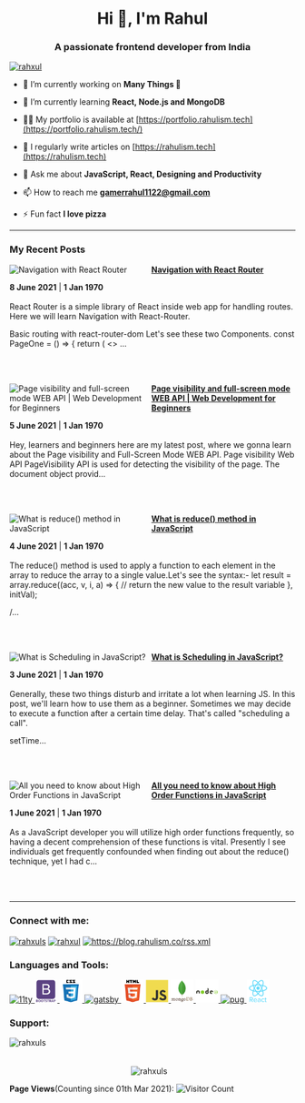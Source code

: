 <h1 align="center">Hi 👋, I'm Rahul</h1>
<h3 align="center">A passionate frontend developer from India</h3>

<p align="left"> <a href="https://twitter.com/rahxul" target="blank"><img src="https://img.shields.io/twitter/follow/rahxul?logo=twitter&style=for-the-badge" alt="rahxul" /></a> </p>

- 🔭 I’m currently working on **Many Things 🥺**

- 🌱 I’m currently learning **React, Node.js and MongoDB**

- 👨‍💻 My portfolio is available at [https://portfolio.rahulism.tech](https://portfolio.rahulism.tech/)

- 📝 I regularly write articles on [https://rahulism.tech](https://rahulism.tech)

- 💬 Ask me about **JavaScript, React, Designing and Productivity**

- 📫 How to reach me **gamerrahul1122@gmail.com**

- ⚡ Fun fact **I love pizza**

<hr>

### My Recent Posts

<!-- HASHNODE_BLOG:START -->
<p align="left">
<a href="https://rahulism.hashnode.dev/navigation-with-react-router-1" title="Navigation with React Router"><img src="https://cdn.hashnode.com/res/hashnode/image/upload/v1623120018574/vnl-Mrx06.png" alt="Navigation with React Router" width="250px" align="left" /></a>
<a href="https://rahulism.hashnode.dev/navigation-with-react-router-1" title="Navigation with React Router"><strong>Navigation with React Router</strong></a>
<div><strong>8 June 2021</strong> | <strong>1 Jan 1970</strong></div>
<br/> React Router is a simple library of React inside web app for handling routes. Here we will learn Navigation with React-Router. 

Basic routing with react-router-dom
Let's see these two Components. 
const PageOne = () => {
    return (
        <>
    ... </p> <br/> <br/>
<p align="left">
<a href="https://rahulism.hashnode.dev/page-visibility-and-full-screen-mode-web-api-or-web-development-for-beginners" title="Page visibility and full-screen mode WEB API  | Web Development for Beginners"><img src="https://cdn.hashnode.com/res/hashnode/image/upload/v1622862318486/_CGBQkVX5.jpeg" alt="Page visibility and full-screen mode WEB API  | Web Development for Beginners" width="250px" align="left" /></a>
<a href="https://rahulism.hashnode.dev/page-visibility-and-full-screen-mode-web-api-or-web-development-for-beginners" title="Page visibility and full-screen mode WEB API  | Web Development for Beginners"><strong>Page visibility and full-screen mode WEB API  | Web Development for Beginners</strong></a>
<div><strong>5 June 2021</strong> | <strong>1 Jan 1970</strong></div>
<br/> Hey, learners and beginners here are my latest post, where we gonna learn about the Page visibility and Full-Screen Mode WEB API. 
Page visibility Web API
PageVisibility API is used for detecting the visibility of the page. The document object provid... </p> <br/> <br/>
<p align="left">
<a href="https://rahulism.hashnode.dev/what-is-reduce-method-in-javascript" title="What is reduce() method in JavaScript"><img src="https://cdn.hashnode.com/res/hashnode/image/upload/v1622776519906/8DTVvU1FB.png" alt="What is reduce() method in JavaScript" width="250px" align="left" /></a>
<a href="https://rahulism.hashnode.dev/what-is-reduce-method-in-javascript" title="What is reduce() method in JavaScript"><strong>What is reduce() method in JavaScript</strong></a>
<div><strong>4 June 2021</strong> | <strong>1 Jan 1970</strong></div>
<br/> The reduce() method is used to apply a function to each element in the array to reduce the array to a single value.Let's see the syntax:- 
let result = array.reduce((acc, v, i, a) => {
  // return the new value to the result variable 
}, initVal);

/... </p> <br/> <br/>
<p align="left">
<a href="https://rahulism.hashnode.dev/what-is-scheduling-in-javascript-1" title="What is Scheduling in JavaScript?"><img src="https://cdn.hashnode.com/res/hashnode/image/upload/v1622685114780/qHenBt6S8.png" alt="What is Scheduling in JavaScript?" width="250px" align="left" /></a>
<a href="https://rahulism.hashnode.dev/what-is-scheduling-in-javascript-1" title="What is Scheduling in JavaScript?"><strong>What is Scheduling in JavaScript?</strong></a>
<div><strong>3 June 2021</strong> | <strong>1 Jan 1970</strong></div>
<br/> Generally, these two things disturb and irritate a lot when learning JS. In this post, we'll learn how to use them as a beginner. 
Sometimes we may decide to execute a function after a certain time delay. That's called  "scheduling a call". 

setTime... </p> <br/> <br/>
<p align="left">
<a href="https://rahulism.hashnode.dev/all-you-need-to-know-about-high-order-functions-in-javascript" title="All you need to know about High Order Functions in JavaScript"><img src="https://cdn.hashnode.com/res/hashnode/image/upload/v1622531017814/ocUcE60bX.png" alt="All you need to know about High Order Functions in JavaScript" width="250px" align="left" /></a>
<a href="https://rahulism.hashnode.dev/all-you-need-to-know-about-high-order-functions-in-javascript" title="All you need to know about High Order Functions in JavaScript"><strong>All you need to know about High Order Functions in JavaScript</strong></a>
<div><strong>1 June 2021</strong> | <strong>1 Jan 1970</strong></div>
<br/> As a JavaScript developer you will utilize high order functions frequently, so having a decent comprehension of these functions is vital. Presently I see individuals get frequently confounded when finding out about the reduce() technique, yet I had c... </p> <br/> <br/>
<!-- HASHNODE_BLOG:END -->


<hr>

<h3 align="left">Connect with me:</h3>
<p align="left">
<a href="https://dev.to/rahxuls" target="blank"><img align="center" src="https://cdn.jsdelivr.net/npm/simple-icons@3.0.1/icons/dev-dot-to.svg" alt="rahxuls" height="30" width="40" /></a>
<a href="https://twitter.com/rahxul" target="blank"><img align="center" src="https://cdn.jsdelivr.net/npm/simple-icons@3.0.1/icons/twitter.svg" alt="rahxul" height="30" width="40" /></a>
<a href="/https://blog.rahulism.co/rss.xml" target="blank"><img align="center" src="https://cdn.jsdelivr.net/npm/simple-icons@3.0.1/icons/rss.svg" alt="https://blog.rahulism.co/rss.xml" height="30" width="40" /></a>
</p>

<h3 align="left">Languages and Tools:</h3>
<p align="left"> <a href="https://www.11ty.dev/" target="_blank"> <img src="https://gist.githubusercontent.com/vivek32ta/c7f7bf583c1fb1c58d89301ea40f37fd/raw/f4c85cce5790758286b8f155ef9a177710b995df/11ty.svg" alt="11ty" width="40" height="40"/> </a> <a href="https://getbootstrap.com" target="_blank"> <img src="https://raw.githubusercontent.com/devicons/devicon/master/icons/bootstrap/bootstrap-plain-wordmark.svg" alt="bootstrap" width="40" height="40"/> </a> <a href="https://www.w3schools.com/css/" target="_blank"> <img src="https://raw.githubusercontent.com/devicons/devicon/master/icons/css3/css3-original-wordmark.svg" alt="css3" width="40" height="40"/> </a> <a href="https://www.gatsbyjs.com/" target="_blank"> <img src="https://www.vectorlogo.zone/logos/gatsbyjs/gatsbyjs-icon.svg" alt="gatsby" width="40" height="40"/> </a> <a href="https://www.w3.org/html/" target="_blank"> <img src="https://raw.githubusercontent.com/devicons/devicon/master/icons/html5/html5-original-wordmark.svg" alt="html5" width="40" height="40"/> </a> <a href="https://developer.mozilla.org/en-US/docs/Web/JavaScript" target="_blank"> <img src="https://raw.githubusercontent.com/devicons/devicon/master/icons/javascript/javascript-original.svg" alt="javascript" width="40" height="40"/> </a> <a href="https://www.mongodb.com/" target="_blank"> <img src="https://raw.githubusercontent.com/devicons/devicon/master/icons/mongodb/mongodb-original-wordmark.svg" alt="mongodb" width="40" height="40"/> </a> <a href="https://nodejs.org" target="_blank"> <img src="https://raw.githubusercontent.com/devicons/devicon/master/icons/nodejs/nodejs-original-wordmark.svg" alt="nodejs" width="40" height="40"/> </a> <a href="https://pugjs.org" target="_blank"> <img src="https://cdn.worldvectorlogo.com/logos/pug.svg" alt="pug" width="40" height="40"/> </a> <a href="https://reactjs.org/" target="_blank"> <img src="https://raw.githubusercontent.com/devicons/devicon/master/icons/react/react-original-wordmark.svg" alt="react" width="40" height="40"/> </a> </p>

<h3 align="left">Support:</h3>
<p><a href="https://www.buymeacoffee.com/rahxuls"> <img align="left" src="https://cdn.buymeacoffee.com/buttons/v2/default-yellow.png" height="50" width="210" alt="rahxuls" /></a></p><br><br>

<p>&nbsp;<img align="center" src="https://github-readme-stats.vercel.app/api?username=rahxuls&show_icons=true&locale=en" alt="rahxuls" /></p>

**Page Views**(Counting since 01th Mar 2021): ![Visitor Count](https://profile-counter.glitch.me/rahxuls/count.svg)
